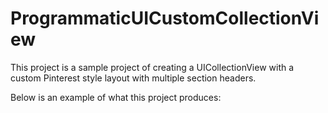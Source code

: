 # ProgrammaticUICustomCollectionView

This project is a sample project of creating a UICollectionView with a custom Pinterest style layout
with multiple section headers.

Below is an example of what this project produces:


